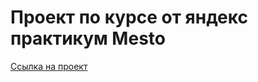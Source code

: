 # Проект по курсе от яндекс практикум Mesto
[Ссылка на проект](https://daniildvikov.github.io/FrontendYandex-Mesto/ "Ссылка на проект")
